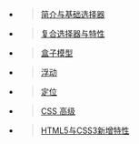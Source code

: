 



- > [ 简介与基础选择器](CSS/ch01)

- > [复合选择器与特性](CSS/ch02)

- > [盒子模型](CSS/ch03)

- > [ 浮动](CSS/ch04)

- > [ 定位](CSS/ch05)

- > [ CSS 高级](CSS/ch06)

- > [HTML5与CSS3新增特性](CSS/ch07)

